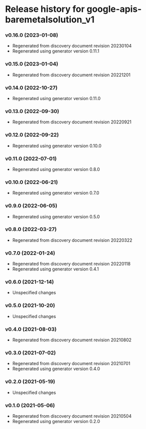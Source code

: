 # Release history for google-apis-baremetalsolution_v1

### v0.16.0 (2023-01-08)

* Regenerated from discovery document revision 20230104
* Regenerated using generator version 0.11.1

### v0.15.0 (2023-01-04)

* Regenerated from discovery document revision 20221201

### v0.14.0 (2022-10-27)

* Regenerated using generator version 0.11.0

### v0.13.0 (2022-09-30)

* Regenerated from discovery document revision 20220921

### v0.12.0 (2022-09-22)

* Regenerated using generator version 0.10.0

### v0.11.0 (2022-07-01)

* Regenerated using generator version 0.8.0

### v0.10.0 (2022-06-21)

* Regenerated using generator version 0.7.0

### v0.9.0 (2022-06-05)

* Regenerated using generator version 0.5.0

### v0.8.0 (2022-03-27)

* Regenerated from discovery document revision 20220322

### v0.7.0 (2022-01-24)

* Regenerated from discovery document revision 20220118
* Regenerated using generator version 0.4.1

### v0.6.0 (2021-12-14)

* Unspecified changes

### v0.5.0 (2021-10-20)

* Unspecified changes

### v0.4.0 (2021-08-03)

* Regenerated from discovery document revision 20210802

### v0.3.0 (2021-07-02)

* Regenerated from discovery document revision 20210701
* Regenerated using generator version 0.4.0

### v0.2.0 (2021-05-19)

* Unspecified changes

### v0.1.0 (2021-05-06)

* Regenerated from discovery document revision 20210504
* Regenerated using generator version 0.2.0

